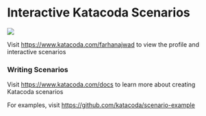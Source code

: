 # Interactive Katacoda Scenarios

[![](http://shields.katacoda.com/katacoda/farhanajwad/count.svg)](https://www.katacoda.com/farhanajwad "Get your profile on Katacoda.com")

Visit https://www.katacoda.com/farhanajwad to view the profile and interactive scenarios

### Writing Scenarios
Visit https://www.katacoda.com/docs to learn more about creating Katacoda scenarios

For examples, visit https://github.com/katacoda/scenario-example
